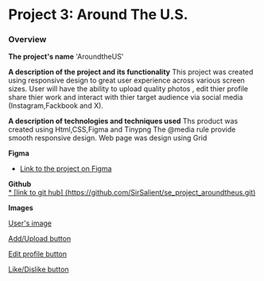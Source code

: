 # Project 3: Around The U.S.

### Overview  

**The project's name**
'AroundtheUS'


**A description of the project and its functionality**
This project was created using responsive design to great user experience across various screen sizes.
User will have the ability to upload quality photos , edit thier profile 
share thier work and interact with thier target audience via social media (Instagram,Fackbook and X).




**A description of technologies and techniques used**
Ths product was created using Html,CSS,Figma and Tinypng
The @media rule provide smooth responsive design.
Web page was design using Grid
  
**Figma**  
  
* [Link to the project on Figma](https://www.figma.com/file/ii4xxsJ0ghevUOcssTlHZv/Sprint-3%3A-Around-the-US?node-id=0%3A1)  


**Github**  
[* \[link to git hub\] (https://github.com/SirSalient/se_project_aroundtheus.git)](https://github.com/SirSalient/se_project_aroundtheus.git)
  
**Images**  
  
[User's image](https://www.figma.com/design/ii4xxsJ0ghevUOcssTlHZv/Sprint-3%3A-Around-the-US?node-id=6432-197&t=giuqKh9vI5SxNaLP-4)  

[Add/Upload button](https://www.figma.com/design/ii4xxsJ0ghevUOcssTlHZv/Sprint-3%3A-Around-the-US?node-id=6432-147&t=giuqKh9vI5SxNaLP-4)  

[Edit profile button](https://www.figma.com/design/ii4xxsJ0ghevUOcssTlHZv/Sprint-3%3A-Around-the-US?node-id=6432-147&t=giuqKh9vI5SxNaLP-4)  


[Like/Dislike button](https://www.figma.com/design/ii4xxsJ0ghevUOcssTlHZv/Sprint-3%3A-Around-the-US?node-id=6432-147&t=giuqKh9vI5SxNaLP-4) 

